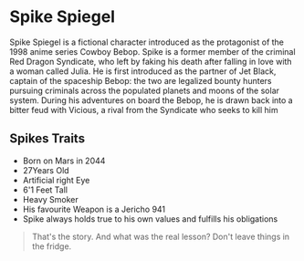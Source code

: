 # Spike Spiegel

Spike Spiegel is a fictional character introduced as the protagonist of the 1998 anime series Cowboy Bebop. Spike is a former member of the criminal Red Dragon Syndicate, who left by faking his death after falling in love with a woman called Julia. He is first introduced as the partner of Jet Black, captain of the spaceship Bebop: the two are legalized bounty hunters pursuing criminals across the populated planets and moons of the solar system. During his adventures on board the Bebop, he is drawn back into a bitter feud with Vicious, a rival from the Syndicate who seeks to kill him

## Spikes Traits
  * Born on Mars in 2044
  * 27Years Old
  * Artificial right Eye
  * 6'1 Feet Tall
  * Heavy Smoker
  * His favourite Weapon is a Jericho 941
  * Spike always holds true to his own values and fulfills his obligations

  > That's the story. And what was the real lesson? Don't leave things in the fridge.